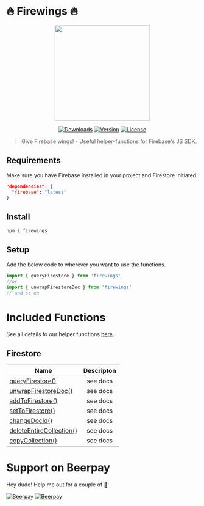 # 🔥 Firewings 🔥

<p align="center"><img align="center" height="250px" src="https://firewings.netlify.com/firewings_logo.png"/></p>

<p align="center">
  <a href="https://www.npmjs.com/package/firewings"><img src="https://badgen.net/npm/dm/firewings" alt="Downloads"></a>
  <a href="https://www.npmjs.com/package/firewings"><img src="https://badgen.net/npm/v/firewings" alt="Version"></a>
  <a href="https://www.npmjs.com/package/firewings"><img src="https://badgen.net/npm/license/firewings" alt="License"></a>
 </p>
</p>

> Give Firebase wings! - Useful helper-functions for Firebase's JS SDK.

## Requirements

Make sure you have Firebase installed in your project and Firestore initiated.

```json
"dependencies": {
  "firebase": "latest"
}
```

## Install

```bash
npm i firewings
```

## Setup

Add the below code to wherever you want to use the functions.

```js
import { queryFirestore } from 'firewings'
//or
import { unwrapFirestoreDoc } from 'firewings'
// and so on
```

# Included Functions

See all details to our helper functions [here](https://firewings.netlify.com/functions/firestore/).

## Firestore

| Name        | Descripton           |
| ------------- |:-------------:|
| [queryFirestore()](https://firewings.netlify.com/functions/firestore/#queryfirestore) | see docs |
| [unwrapFirestoreDoc()](https://firewings.netlify.com/functions/firestore/#unwrapfirestoredoc) | see docs |
| [addToFirestore()](https://firewings.netlify.com/functions/firestore/#addtofirestore) | see docs |
| [setToFirestore()](https://firewings.netlify.com/functions/firestore/#settofirestore)  | see docs |
| [changeDocId()](https://firewings.netlify.com/functions/firestore/#changdocid) | see docs |
| [deleteEntireCollection()](https://firewings.netlify.com/functions/firestore/#deleteentirecollection) | see docs |
| [copyCollection()](https://firewings.netlify.com/functions/firestore/#copycollection) | see docs |



# Support on Beerpay
Hey dude! Help me out for a couple of :beers:!

[![Beerpay](https://beerpay.io/lupas/firewings/badge.svg?style=beer-square)](https://beerpay.io/lupas/firewings)  [![Beerpay](https://beerpay.io/lupas/firewings/make-wish.svg?style=flat-square)](https://beerpay.io/lupas/firewings?focus=wish)